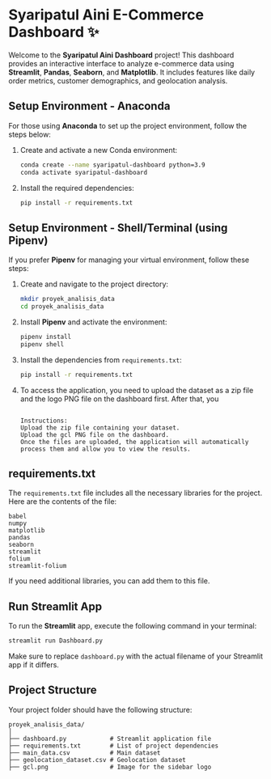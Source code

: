 # Syaripatul Aini E-Commerce Dashboard ✨

Welcome to the **Syaripatul Aini Dashboard** project! This dashboard provides an interactive interface to analyze e-commerce data using **Streamlit**, **Pandas**, **Seaborn**, and **Matplotlib**. It includes features like daily order metrics, customer demographics, and geolocation analysis.

## Setup Environment - Anaconda

For those using **Anaconda** to set up the project environment, follow the steps below:

1. Create and activate a new Conda environment:
    ```bash
    conda create --name syaripatul-dashboard python=3.9
    conda activate syaripatul-dashboard
    ```

2. Install the required dependencies:
    ```bash
    pip install -r requirements.txt
    ```

## Setup Environment - Shell/Terminal (using **Pipenv**)

If you prefer **Pipenv** for managing your virtual environment, follow these steps:

1. Create and navigate to the project directory:
    ```bash
    mkdir proyek_analisis_data
    cd proyek_analisis_data
    ```

2. Install **Pipenv** and activate the environment:
    ```bash
    pipenv install
    pipenv shell
    ```

3. Install the dependencies from `requirements.txt`:
    ```bash
    pip install -r requirements.txt
    ```


4.  To access the application, you need to upload the dataset as a zip file and the logo PNG file on the dashboard first. After that, you 
       ```can access the application directly.

    Instructions:
    Upload the zip file containing your dataset.
    Upload the gcl PNG file on the dashboard.
    Once the files are uploaded, the application will automatically process them and allow you to view the results.
    ```


## requirements.txt

The `requirements.txt` file includes all the necessary libraries for the project. Here are the contents of the file:

```
babel
numpy
matplotlib
pandas
seaborn
streamlit
folium
streamlit-folium

```

If you need additional libraries, you can add them to this file.

## Run Streamlit App

To run the **Streamlit** app, execute the following command in your terminal:

```bash
streamlit run Dashboard.py
```

Make sure to replace `dashboard.py` with the actual filename of your Streamlit app if it differs.

## Project Structure

Your project folder should have the following structure:

```
proyek_analisis_data/
│
├── dashboard.py            # Streamlit application file
├── requirements.txt        # List of project dependencies
├── main_data.csv           # Main dataset
├── geolocation_dataset.csv # Geolocation dataset
├── gcl.png                 # Image for the sidebar logo
```


